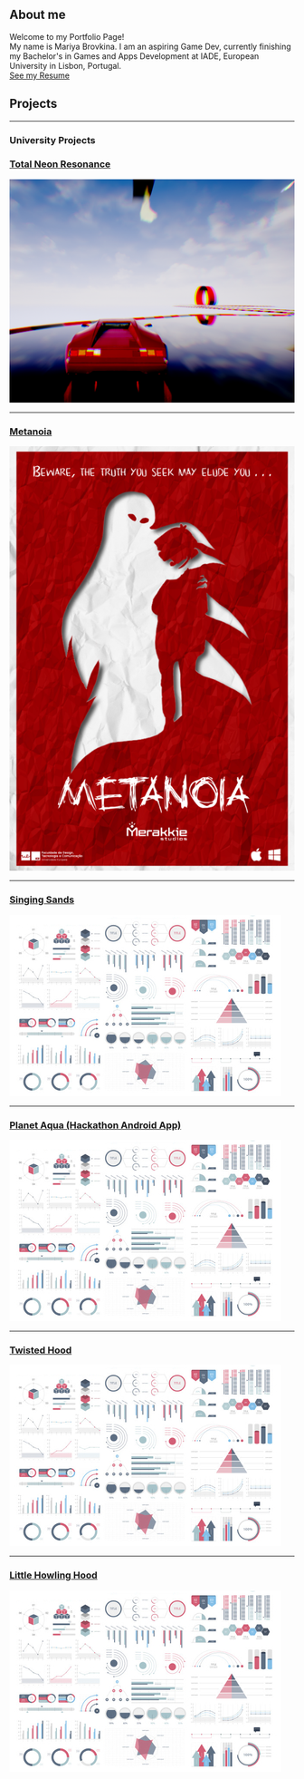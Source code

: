 ## About me

Welcome to my Portfolio Page!  
My name is Mariya Brovkina. I am an aspiring Game Dev, currently finishing my Bachelor's in Games and Apps Development at IADE, European University in Lisbon, Portugal.  
[See my Resume](/pdf/MariaBrovkinaResume.pdf)

## Projects

---

### University Projects 

### [Total Neon Resonance](/totalneonresonance)
<img src="images/tnr0.png?raw=true"/>

---
### [Metanoia](/metanoia)
<img src="images/metanoia1.png?raw=true"/>

---
### [Singing Sands](/singingsands)
<img src="images/dummy_thumbnail.jpg?raw=true"/>

---
### [Planet Aqua (Hackathon Android App)](/planetaqua)
<img src="images/dummy_thumbnail.jpg?raw=true"/>

---
### [Twisted Hood](/twistedhood)
<img src="images/dummy_thumbnail.jpg?raw=true"/>

---
### [Little Howling Hood](/littlehowlinghood)
<img src="images/dummy_thumbnail.jpg?raw=true"/>



<!-- Remove above link if you don't want to attibute -->
